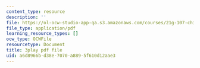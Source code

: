 ```yaml
---
content_type: resource
description: ''
file: https://ol-ocw-studio-app-qa.s3.amazonaws.com/courses/21g-107-chinese-i-streamlined-fall-2014/a6d8966bd38e7070a8895f610d12aae3_bH4L4Nv_PeA.pdf
file_type: application/pdf
learning_resource_types: []
ocw_type: OCWFile
resourcetype: Document
title: 3play pdf file
uid: a6d8966b-d38e-7070-a889-5f610d12aae3
---
```

